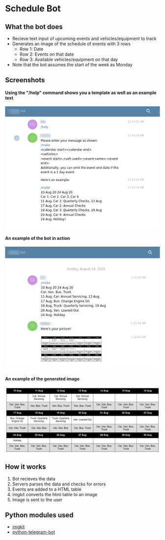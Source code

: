 # Schedule Bot
## What the bot does
* Recieve text input of upcoming events and vehicles/equipment to track
* Generates an image of the schedule of events with 3 rows
    - Row 1: Date
    - Row 2: Events on that date
    - Row 3: Available vehicles/equipment on that day
* Note that the bot assumes the start of the week as Monday

## Screenshots
#### Using the "/help" command shows you a template as well as an example text
![/help command](example/help.png "/help command")

#### An example of the bot in action
![/make command being used](example/example.png "/make command being used")

#### An example of the generated image
![generated image](example/generatedschedule.jpg  "generated image")

## How it works
1. Bot recieves the data
2. Servers parses the data and checks for errors
3. Events are added to a HTML table
4. imgkit converts the html table to an image
5. Image is sent to the user

## Python modules used
* [imgkit](https://github.com/jarrekk/imgkit)
* [python-telegram-bot](https://github.com/python-telegram-bot/python-telegram-bot)
